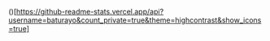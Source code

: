 ()[https://github-readme-stats.vercel.app/api?username=baturayo&count_private=true&theme=highcontrast&show_icons=true]
